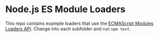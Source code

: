 # Node.js ES Module Loaders

This repo contains example loaders that use the [ECMAScript Modules Loaders API](https://nodejs.org/api/esm.html#esm_experimental_loaders). Change into each subfolder and run `npm test`.
